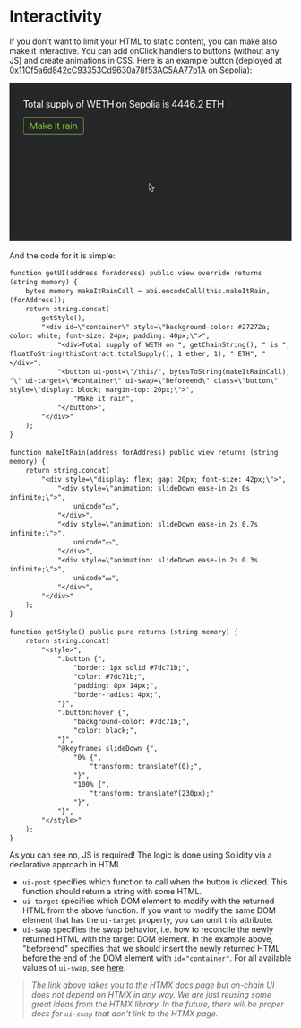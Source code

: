 # Interactivity

If you don't want to limit your HTML to static content, you can make also make it interactive. You can add onClick handlers to buttons (without any JS) and create animations in CSS. Here is an example button (deployed at [0x11Cf5a6d842cC93353Cd9630a78f53AC5AA77b1A](https://monobase.xyz/sepolia/address/0x11Cf5a6d842cC93353Cd9630a78f53AC5AA77b1A/frontend) on Sepolia):

![Animation showing a failing money bills after a button saying "make it rain" is clicked](assets/make-it-rain.gif)

And the code for it is simple:

```Solidity
function getUI(address forAddress) public view override returns (string memory) {
    bytes memory makeItRainCall = abi.encodeCall(this.makeItRain, (forAddress));
    return string.concat(
    	getStyle(),
        "<div id=\"container\" style=\"background-color: #27272a; color: white; font-size: 24px; padding: 40px;\">",
    		"<div>Total supply of WETH on ", getChainString(), " is ", floatToString(thisContract.totalSupply(), 1 ether, 1), " ETH", "</div>",
    		"<button ui-post=\"/this/", bytesToString(makeItRainCall), "\" ui-target=\"#container\" ui-swap=\"beforeend\" class=\"button\" style=\"display: block; margin-top: 20px;\">",
    			"Make it rain",
    		"</button>",
        "</div>"
    );
}

function makeItRain(address forAddress) public view returns (string memory) {
	return string.concat(
		"<div style=\"display: flex; gap: 20px; font-size: 42px;\">",
			"<div style=\"animation: slideDown ease-in 2s 0s infinite;\">",
				unicode"💵",
			"</div>",
			"<div style=\"animation: slideDown ease-in 2s 0.7s infinite;\">",
				unicode"💶",
			"</div>",
			"<div style=\"animation: slideDown ease-in 2s 0.3s infinite;\">",
				unicode"💴",
			"</div>",
		"</div>"
	);
}

function getStyle() public pure returns (string memory) {
	return string.concat(
		"<style>",
			".button {",
				"border: 1px solid #7dc71b;",
				"color: #7dc71b;",
				"padding: 8px 14px;",
				"border-radius: 4px;",
			"}",
			".button:hover {",
    			"background-color: #7dc71b;",
				"color: black;",
  			"}",
			"@keyframes slideDown {",
  				"0% {",
    				"transform: translateY(0);",
  				"}",
  				"100% {",
    				"transform: translateY(230px);"
  				"}",
			"}",
		"</style>"
	);
}
```

As you can see no, JS is required! The logic is done using Solidity via a declarative approach in HTML.

- `ui-post` specifies which function to call when the button is clicked. This function should return a string with some HTML.
- `ui-target` specifies which DOM element to modify with the returned HTML from the above function. If you want to modify the same DOM element that has the `ui-target` property, you can omit this attribute.
- `ui-swap` specifies the swap behavior, i.e. how to reconcile the newly returned HTML with the target DOM element. In the example above, "beforeend" specifies that we should insert the newly returned HTML before the end of the DOM element with `id="container"`. For all available values of `ui-swap`, see [here](https://htmx.org/attributes/hx-swap/).

> _The link above takes you to the HTMX docs page but on-chain UI does not depend on HTMX in any way. We are just reusing some great ideas from the HTMX library. In the future, there will be proper docs for `ui-swap` that don't link to the HTMX page._
